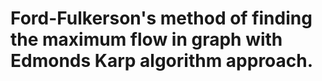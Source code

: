 # Ford-Fulkerson's method of finding the maximum flow in graph with Edmonds Karp algorithm approach.
